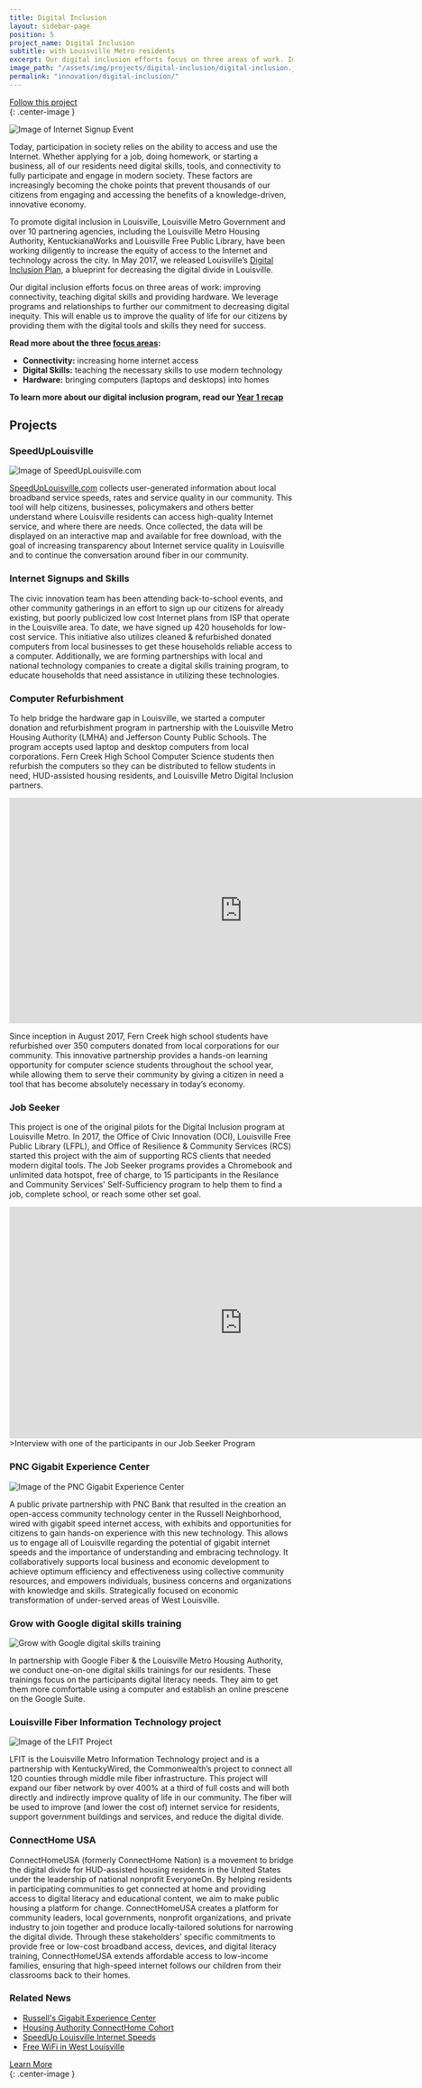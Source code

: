 ```yaml
---
title: Digital Inclusion
layout: sidebar-page
position: 5
project_name: Digital Inclusion
subtitle: with Louisville Metro residents
excerpt: Our digital inclusion efforts focus on three areas of work. Improving connectivity, teaching digital skills and providing hardware.
image_path: "/assets/img/projects/digital-inclusion/digital-inclusion.jpg"
permalink: "innovation/digital-inclusion/"
---
```


<div class="end-xs hidden-xs col-md-4 button-wrap">
<a class="usa-button usa-button-outline link--external" href="https://public.govdelivery.com/accounts/KYLOUISVILLE/subscriber/new?category_id=KYLOUISVILLE_C7" target="_blank">Follow this project</a>
</div>{: .center-image }

![Image of Internet Signup Event](/assets/img/projects/digital-inclusion/digital-inclusion-6.jpg)

Today, participation in society relies on the ability to access and use the Internet. Whether applying for a job, doing homework, or starting a business, all of our residents need digital skills, tools, and connectivity to fully participate and engage in modern society. These factors are increasingly becoming the choke points that prevent thousands of our citizens from engaging and accessing the benefits of a knowledge-driven, innovative economy.

To promote digital inclusion in Louisville, Louisville Metro Government and over 10 partnering agencies, including the Louisville Metro Housing Authority, KentuckianaWorks and Louisville Free Public Library, have been working diligently to increase the equity of access to the Internet and technology across the city. In May 2017, we released Louisville’s [Digital Inclusion Plan](https://digitalinclusion.louisvilleky.gov), a blueprint for decreasing the digital divide in Louisville.

Our digital inclusion efforts focus on three areas of work: improving connectivity, teaching digital skills and providing hardware. We leverage programs and relationships to further our commitment to decreasing digital inequity. This will enable us to improve the quality of life for our citizens by providing them with the digital tools and skills they need for success.

**Read more about the three [focus areas](http://digitalinclusion.louisvilleky.gov/our-focus-areas):**

* **Connectivity:** increasing home internet access
* **Digital Skills:** teaching the necessary skills to use modern technology
* **Hardware:** bringing computers (laptops and desktops) into homes

**To learn more about our digital inclusion program, read our [Year 1 recap](https://medium.com/louisville-metro-opi2/digital-inclusion-impact-year-1-recap-b082131731f9)**

## Projects

### SpeedUpLouisville

![Image of SpeedUpLouisville.com](/assets/img/projects/digital-inclusion/digital-inclusion-5.png)

[SpeedUpLouisville.com](http://www.speedUplouisville.com) collects user-generated information about local broadband service speeds, rates and service quality in our community. This tool will help citizens, businesses, policymakers and others better understand where Louisville residents can access high-quality Internet service, and where there are needs. Once collected, the data will be displayed on an interactive map and available for free download, with the goal of increasing transparency about Internet service quality in Louisville and to continue the conversation around fiber in our community.

### Internet Signups and Skills

The civic innovation team has been attending back-to-school events, and other community gatherings in an effort to sign up our citizens for already existing, but poorly publicized low cost Internet plans from ISP that operate in the Louisville area. To date, we have signed up 420 households for low-cost service. This initiative also utilizes cleaned & refurbished donated computers from local businesses to get these households reliable access to a computer. Additionally, we are forming partnerships with local and national technology companies to create a digital skills training program, to educate households that need assistance in utilizing these technologies.

### Computer Refurbishment

To help bridge the hardware gap in Louisville, we started a computer donation and refurbishment program in partnership with the Louisville Metro Housing Authority (LMHA) and Jefferson County Public Schools. The program accepts used laptop and desktop computers from local corporations. Fern Creek High School Computer Science students then refurbish the computers so they can be distributed to fellow students in need, HUD-assisted housing residents, and Louisville Metro Digital Inclusion partners.

<iframe width="825" height="400" src="https://www.youtube.com/embed/vx2YqDLSVfk" frameborder="0" allow="autoplay; encrypted-media" allowfullscreen></iframe>

Since inception in August 2017, Fern Creek high school students have refurbished over 350 computers donated from local corporations for our community. This innovative partnership provides a hands-on learning opportunity for computer science students throughout the school year, while allowing them to serve their community by giving a citizen in need a tool that has become absolutely necessary in today’s economy.

### Job Seeker

This project is one of the original pilots for the Digital Inclusion program at Louisville Metro. In 2017, the Office of Civic Innovation (OCI), Louisville Free Public Library (LFPL), and Office of Resilience & Community Services (RCS) started this project with the aim of supporting RCS clients that needed modern digital tools. The Job Seeker programs provides a Chromebook and unlimited data hotspot, free of charge, to 15 participants in the Resilance and Community Services' Self-Sufficiency program to help them to find a job, complete school, or reach some other set goal.

<iframe src="https://www.facebook.com/plugins/video.php?href=https%3A%2F%2Fwww.facebook.com%2FLouMetroRCS%2Fvideos%2F1662649410479157%2F&width=825&show_text=false&appId=355918357881792&height=411" width="825" height="411" style="border:none;overflow:hidden" scrolling="no" frameborder="0" allowTransparency="true" allow="encrypted-media" allowFullScreen="true"></iframe>
>Interview with one of the participants in our Job Seeker Program

### PNC Gigabit Experience Center

![Image of the PNC Gigabit Experience Center](/assets/img/projects/digital-inclusion/digital-inclusion-8.jpg)

A public private partnership with PNC Bank that resulted in the creation an open-access community technology center in the Russell Neighborhood, wired with gigabit speed internet access, with exhibits and opportunities for citizens to gain hands-on experience with this new technology. This allows us to engage all of Louisville regarding the potential of gigabit internet speeds and the importance of understanding and embracing technology. It collaboratively supports local business and economic development to achieve optimum efficiency and effectiveness using collective community resources, and empowers individuals, business concerns and organizations with knowledge and skills. Strategically focused on economic transformation of under-served areas of West Louisville.

### Grow with Google digital skills training
    
![Grow with Google digital skills training](/assets/img/projects/digital-inclusion/digital-inclusion-7.jpg)

In partnership with Google Fiber & the Louisville Metro Housing Authority, we conduct one-on-one digital skills trainings for our residents. These trainings focus on the participants digital literacy needs. They aim to get them more comfortable using a computer and establish an online prescene on the Google Suite. 

### Louisville Fiber Information Technology project

![Image of the LFIT Project](/assets/img/projects/digital-inclusion/digital-inclusion-9.jpg)

LFIT is the Louisville Metro Information Technology project and is a partnership with KentuckyWired, the Commonwealth’s project to connect all 120 counties through middle mile fiber infrastructure. This project will expand our fiber network by over 400% at a third of full costs and will both directly and indirectly improve quality of life in our community. The fiber will be used to improve (and lower the cost of) internet service for residents, support government buildings and services, and reduce the digital divide.

### ConnectHome USA

ConnectHomeUSA (formerly ConnectHome Nation) is a movement to bridge the digital divide for HUD-assisted housing residents in the United States under the leadership of national nonprofit EveryoneOn. By helping residents in participating communities to get connected at home and providing access to digital literacy and educational content, we aim to make public housing a platform for change. ConnectHomeUSA creates a platform for community leaders, local governments, nonprofit organizations, and private industry to join together and produce locally-tailored solutions for narrowing the digital divide. Through these stakeholders’ specific commitments to provide free or low-cost broadband access, devices, and digital literacy training, ConnectHomeUSA extends affordable access to low-income families, ensuring that high-speed internet follows our children from their classrooms back to their homes.


### Related News
- [Russell's Gigabit Experience Center](https://louisvilleky.gov/news/russell-neighborhood-host-gigabit-experience-center)
- [Housing Authority ConnectHome Cohort](https://louisvilleky.gov/news/louisville-metro-housing-authority-selected-join-first-connecthome-nation-cohort)
- [SpeedUp Louisville Internet Speeds](https://louisvilleky.gov/news/city-announces-website-measure-internet-speeds)
- [Free WiFi in West Louisville](https://louisvilleky.gov/news/mayor-announces-more-free-wi-fi-part-west-louisville-neighborhood)

<div class="end-xs hidden-xs col-md-3 button-wrap">
<a class="usa-button usa-button-outline link--external" href="https://projects.lsvll.io/projects/digital-inclusion/">Learn More</a>
</div>{: .center-image }
